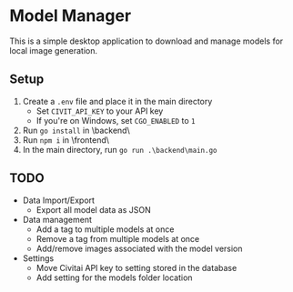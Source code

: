 # Model Manager
This is a simple desktop application to download and manage models for local image generation.

## Setup
1. Create a `.env` file and place it in the main directory
    - Set `CIVIT_API_KEY` to your API key
    - If you're on Windows, set `CGO_ENABLED` to `1`
2. Run `go install` in \backend\
3. Run `npm i` in \frontend\
4. In the main directory, run `go run .\backend\main.go`

## TODO
- Data Import/Export
    - Export all model data as JSON
- Data management
    - Add a tag to multiple models at once
    - Remove a tag from multiple models at once
    - Add/remove images associated with the model version
- Settings
    - Move Civitai API key to setting stored in the database
    - Add setting for the models folder location

